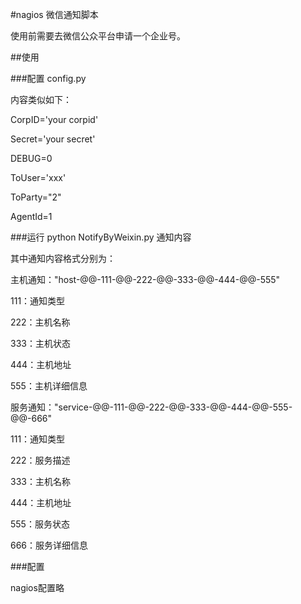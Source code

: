 #nagios 微信通知脚本

使用前需要去微信公众平台申请一个企业号。

##使用

###配置
config.py

内容类似如下：

CorpID='your corpid'

Secret='your secret'

DEBUG=0

ToUser='xxx'

ToParty="2"

AgentId=1

###运行
python NotifyByWeixin.py 通知内容

其中通知内容格式分别为：

主机通知："host-@@-111-@@-222-@@-333-@@-444-@@-555"

111：通知类型

222：主机名称

333：主机状态

444：主机地址

555：主机详细信息

服务通知："service-@@-111-@@-222-@@-333-@@-444-@@-555-@@-666"

111：通知类型

222：服务描述

333：主机名称

444：主机地址

555：服务状态

666：服务详细信息

###配置

nagios配置略